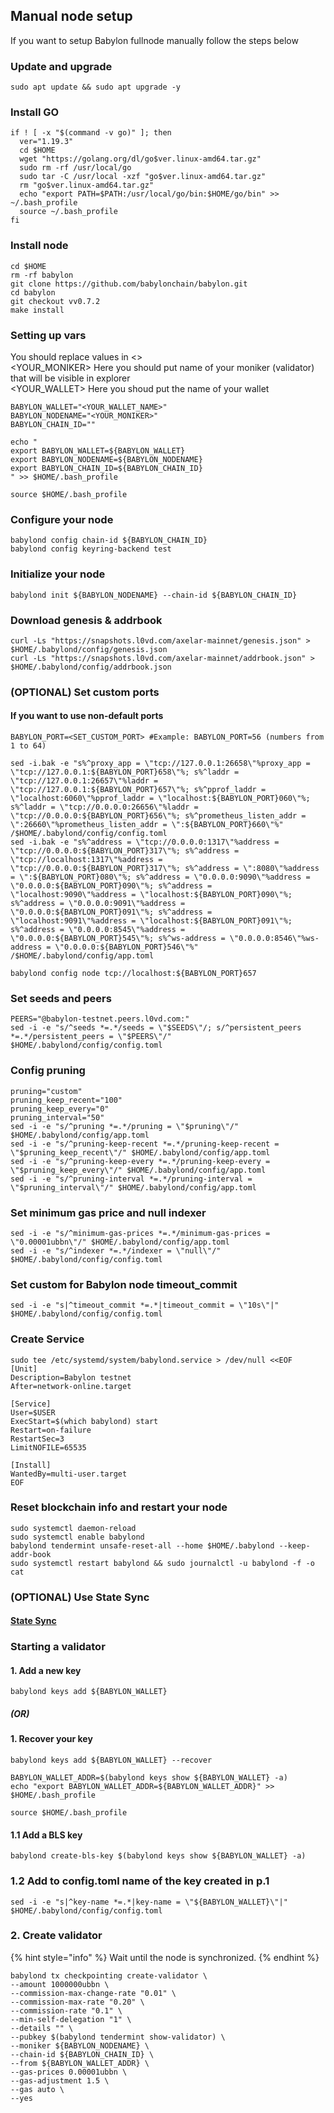 ## Manual node setup
If you want to setup Babylon fullnode manually follow the steps below

### Update and upgrade
```
sudo apt update && sudo apt upgrade -y
```

### Install GO
```
if ! [ -x "$(command -v go)" ]; then
  ver="1.19.3"
  cd $HOME
  wget "https://golang.org/dl/go$ver.linux-amd64.tar.gz"
  sudo rm -rf /usr/local/go
  sudo tar -C /usr/local -xzf "go$ver.linux-amd64.tar.gz"
  rm "go$ver.linux-amd64.tar.gz"
  echo "export PATH=$PATH:/usr/local/go/bin:$HOME/go/bin" >> ~/.bash_profile
  source ~/.bash_profile
fi
```

### Install node
```
cd $HOME
rm -rf babylon
git clone https://github.com/babylonchain/babylon.git
cd babylon
git checkout vv0.7.2
make install
```


### Setting up vars
You should replace values in <> <br />
<YOUR_MONIKER> Here you should put name of your moniker (validator) that will be visible in explorer <br />
<YOUR_WALLET> Here you shoud put the name of your wallet

```
BABYLON_WALLET="<YOUR_WALLET_NAME>"
BABYLON_NODENAME="<YOUR_MONIKER>"
BABYLON_CHAIN_ID=""
```

```
echo "
export BABYLON_WALLET=${BABYLON_WALLET}
export BABYLON_NODENAME=${BABYLON_NODENAME}
export BABYLON_CHAIN_ID=${BABYLON_CHAIN_ID}
" >> $HOME/.bash_profile

source $HOME/.bash_profile
```


### Configure your node
```
babylond config chain-id ${BABYLON_CHAIN_ID}
babylond config keyring-backend test
```

### Initialize your node
```
babylond init ${BABYLON_NODENAME} --chain-id ${BABYLON_CHAIN_ID}
```

### Download genesis & addrbook
```
curl -Ls "https://snapshots.l0vd.com/axelar-mainnet/genesis.json" > $HOME/.babylond/config/genesis.json
curl -Ls "https://snapshots.l0vd.com/axelar-mainnet/addrbook.json" > $HOME/.babylond/config/addrbook.json
```

### (OPTIONAL) Set custom ports

#### If you want to use non-default ports
```
BABYLON_PORT=<SET_CUSTOM_PORT> #Example: BABYLON_PORT=56 (numbers from 1 to 64)
```
```
sed -i.bak -e "s%^proxy_app = \"tcp://127.0.0.1:26658\"%proxy_app = \"tcp://127.0.0.1:${BABYLON_PORT}658\"%; s%^laddr = \"tcp://127.0.0.1:26657\"%laddr = \"tcp://127.0.0.1:${BABYLON_PORT}657\"%; s%^pprof_laddr = \"localhost:6060\"%pprof_laddr = \"localhost:${BABYLON_PORT}060\"%; s%^laddr = \"tcp://0.0.0.0:26656\"%laddr = \"tcp://0.0.0.0:${BABYLON_PORT}656\"%; s%^prometheus_listen_addr = \":26660\"%prometheus_listen_addr = \":${BABYLON_PORT}660\"%" /$HOME/.babylond/config/config.toml
sed -i.bak -e "s%^address = \"tcp://0.0.0.0:1317\"%address = \"tcp://0.0.0.0:${BABYLON_PORT}317\"%; s%^address = \"tcp://localhost:1317\"%address = \"tcp://0.0.0.0:${BABYLON_PORT}317\"%; s%^address = \":8080\"%address = \":${BABYLON_PORT}080\"%; s%^address = \"0.0.0.0:9090\"%address = \"0.0.0.0:${BABYLON_PORT}090\"%; s%^address = \"localhost:9090\"%address = \"localhost:${BABYLON_PORT}090\"%; s%^address = \"0.0.0.0:9091\"%address = \"0.0.0.0:${BABYLON_PORT}091\"%; s%^address = \"localhost:9091\"%address = \"localhost:${BABYLON_PORT}091\"%; s%^address = \"0.0.0.0:8545\"%address = \"0.0.0.0:${BABYLON_PORT}545\"%; s%^ws-address = \"0.0.0.0:8546\"%ws-address = \"0.0.0.0:${BABYLON_PORT}546\"%" /$HOME/.babylond/config/app.toml
```
```
babylond config node tcp://localhost:${BABYLON_PORT}657
```

### Set seeds and peers
```
PEERS="@babylon-testnet.peers.l0vd.com:"
sed -i -e "s/^seeds *=.*/seeds = \"$SEEDS\"/; s/^persistent_peers *=.*/persistent_peers = \"$PEERS\"/" $HOME/.babylond/config/config.toml
```

### Config pruning
```
pruning="custom"
pruning_keep_recent="100"
pruning_keep_every="0"
pruning_interval="50"
sed -i -e "s/^pruning *=.*/pruning = \"$pruning\"/" $HOME/.babylond/config/app.toml
sed -i -e "s/^pruning-keep-recent *=.*/pruning-keep-recent = \"$pruning_keep_recent\"/" $HOME/.babylond/config/app.toml
sed -i -e "s/^pruning-keep-every *=.*/pruning-keep-every = \"$pruning_keep_every\"/" $HOME/.babylond/config/app.toml
sed -i -e "s/^pruning-interval *=.*/pruning-interval = \"$pruning_interval\"/" $HOME/.babylond/config/app.toml
```

### Set minimum gas price and null indexer
```
sed -i -e "s/^minimum-gas-prices *=.*/minimum-gas-prices = \"0.00001ubbn\"/" $HOME/.babylond/config/app.toml
sed -i -e "s/^indexer *=.*/indexer = \"null\"/" $HOME/.babylond/config/config.toml
```
### Set custom for Babylon node timeout_commit
```
sed -i -e "s|^timeout_commit *=.*|timeout_commit = \"10s\"|" $HOME/.babylond/config/config.toml
```

### Create Service
```
sudo tee /etc/systemd/system/babylond.service > /dev/null <<EOF
[Unit]
Description=Babylon testnet
After=network-online.target

[Service]
User=$USER
ExecStart=$(which babylond) start
Restart=on-failure
RestartSec=3
LimitNOFILE=65535

[Install]
WantedBy=multi-user.target
EOF
```

### Reset blockchain info and restart your node
```
sudo systemctl daemon-reload
sudo systemctl enable babylond
babylond tendermint unsafe-reset-all --home $HOME/.babylond --keep-addr-book
sudo systemctl restart babylond && sudo journalctl -u babylond -f -o cat
```

### (OPTIONAL) Use State Sync

#### [State Sync]()


### Starting a validator

#### 1. Add a new key
```
babylond keys add ${BABYLON_WALLET}
```
##### (OR)

#### 1. Recover your key
```
babylond keys add ${BABYLON_WALLET} --recover
```

```
BABYLON_WALLET_ADDR=$(babylond keys show ${BABYLON_WALLET} -a)
echo "export BABYLON_WALLET_ADDR=${BABYLON_WALLET_ADDR}" >> $HOME/.bash_profile

source $HOME/.bash_profile
```

#### 1.1 Add a BLS key
```
babylond create-bls-key $(babylond keys show ${BABYLON_WALLET} -a)
```

### 1.2 Add to config.toml name of the key created in p.1

```
sed -i -e "s|^key-name *=.*|key-name = \"${BABYLON_WALLET}\"|" $HOME/.babylond/config/config.toml
```

### 2. Create validator

{% hint style="info" %}
Wait until the node is synchronized.
{% endhint %}

```
babylond tx checkpointing create-validator \
--amount 1000000ubbn \
--commission-max-change-rate "0.01" \
--commission-max-rate "0.20" \
--commission-rate "0.1" \
--min-self-delegation "1" \
--details "" \
--pubkey $(babylond tendermint show-validator) \
--moniker ${BABYLON_NODENAME} \
--chain-id ${BABYLON_CHAIN_ID} \
--from ${BABYLON_WALLET_ADDR} \
--gas-prices 0.00001ubbn \
--gas-adjustment 1.5 \
--gas auto \
--yes
```

